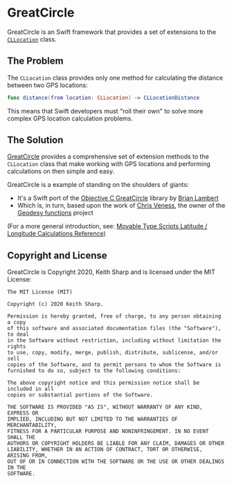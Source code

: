 # GreatCircle
GreatCircle is an Swift framework that provides a set of extensions to the [`CLLocation`](https://developer.apple.com/documentation/corelocation/cllocation) class.

## The Problem
The `CLLocation` class provides only one method for calculating the distance between two GPS locations: 

```swift
func distance(from location: CLLocation) -> CLLocationDistance
```

This means that Swift developers must "roll their own" to solve more complex GPS location calculation problems.

## The Solution
[GreatCircle](https://github.com/keithsharp/GreatCircle) provides a comprehensive set of extension methods to the `CLLocation` class that
make working with GPS locations and performing calculations on then simple and easy.

GreatCircle is a example of standing on the shoulders of giants:
+ It's a Swift port of the [Objective C GreatCircle](https://github.com/softwarenerd/GreatCircle) library by [Brian Lambert](https://github.com/softwarenerd)
+ Which is, in turn, based upon the work of [Chris Veness](https://github.com/chrisveness), the owner of the [Geodesy functions](https://github.com/chrisveness/geodesy) project

(For a more general introduction, see: [Movable Type Scripts Latitude / Longitude Calculations Reference](http://www.movable-type.co.uk/scripts/latlong.html))

## Copyright and License
GreatCircle is Copyright 2020, Keith Sharp and is licensed under the MIT License:
```
The MIT License (MIT)

Copyright (c) 2020 Keith Sharp.

Permission is hereby granted, free of charge, to any person obtaining a copy
of this software and associated documentation files (the "Software"), to deal
in the Software without restriction, including without limitation the rights
to use, copy, modify, merge, publish, distribute, sublicense, and/or sell
copies of the Software, and to permit persons to whom the Software is
furnished to do so, subject to the following conditions:

The above copyright notice and this permission notice shall be included in all
copies or substantial portions of the Software.

THE SOFTWARE IS PROVIDED "AS IS", WITHOUT WARRANTY OF ANY KIND, EXPRESS OR
IMPLIED, INCLUDING BUT NOT LIMITED TO THE WARRANTIES OF MERCHANTABILITY,
FITNESS FOR A PARTICULAR PURPOSE AND NONINFRINGEMENT. IN NO EVENT SHALL THE
AUTHORS OR COPYRIGHT HOLDERS BE LIABLE FOR ANY CLAIM, DAMAGES OR OTHER
LIABILITY, WHETHER IN AN ACTION OF CONTRACT, TORT OR OTHERWISE, ARISING FROM,
OUT OF OR IN CONNECTION WITH THE SOFTWARE OR THE USE OR OTHER DEALINGS IN THE
SOFTWARE.
```